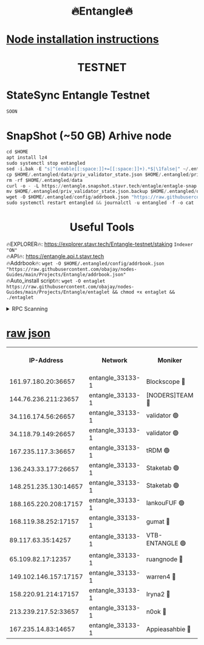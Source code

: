 <h1 align="center"> 🔥Entangle🔥</h1>

[Node installation instructions](https://github.com/obajay/nodes-Guides/tree/main/Projects/Entangle)
=

<h1 align="center"> TESTNET</h1>

# StateSync Entangle Testnet
```python
SOON
```
# SnapShot (~50 GB) Arhive node
```python
cd $HOME
apt install lz4
sudo systemctl stop entangled
sed -i.bak -E "s|^(enable[[:space:]]+=[[:space:]]+).*$|\1false|" ~/.entangled/config/config.toml
cp $HOME/.entangled/data/priv_validator_state.json $HOME/.entangled/priv_validator_state.json.backup
rm -rf $HOME/.entangled/data
curl -o - -L https://entangle.snapshot.stavr.tech/entagle/entagle-snap.tar.lz4 | lz4 -c -d - | tar -x -C $HOME/.entangled --strip-components 2
mv $HOME/.entangled/priv_validator_state.json.backup $HOME/.entangled/data/priv_validator_state.json
wget -O $HOME/.entangled/config/addrbook.json "https://raw.githubusercontent.com/obajay/nodes-Guides/main/Projects/Entangle/addrbook.json"
sudo systemctl restart entangled && journalctl -u entangled -f -o cat
```
 <h1 align="center"> Useful Tools</h1>
 
🔥EXPLORER🔥: https://explorer.stavr.tech/Entangle-testnet/staking        `Indexer "ON"` \
🔥API🔥:      https://entangle.api.t.stavr.tech \
🔥Addrbook🔥: ```wget -O $HOME/.entangled/config/addrbook.json "https://raw.githubusercontent.com/obajay/nodes-Guides/main/Projects/Entangle/addrbook.json"``` \
🔥Auto_install script🔥:  `wget -O entaglet https://raw.githubusercontent.com/obajay/nodes-Guides/main/Projects/Entangle/entaglet && chmod +x entaglet && ./entaglet`


<details>
<summary>RPC Scanning</summary>

<h2 align="center"> We scan nodes in real time every 4 hours. And we provide the final result of RPC endpoints.
We cannot influence the operation of these nodes in any way. </h2>


```python
If Voting Power is higher than 0 --> then the Node is a validator of the network and may be subject to attack and be a potential threat to the chain.
```
```python
We marked such validators with a red symbol
```

</details>

[raw json](https://rpc-check.entangt.stavr.tech/entangt/rpc-entangt-result.json)
=


<table><tr><th>IP-Address</th><th>Network</th><th>Moniker</th><th>Latest Block Height</th><th>Earliest Block Height</th><th>Catching Up</th><th>Tx Index</th><th>Voting Power</th><th>Scan Time</th></tr><tr><td>161.97.180.20:36657</td><td>entangle_33133-1</td><td>Blockscope 🔴</td><td>1768366</td><td>1</td><td>False</td><td>off</td><td>259586473635098</td><td>2024-01-19T20:04:01.308100263UTC</td></tr><tr><td>144.76.236.211:23657</td><td>entangle_33133-1</td><td>[NODERS]TEAM 🔴</td><td>1768367</td><td>1</td><td>False</td><td>off</td><td>47049700500000000</td><td>2024-01-19T20:04:11.483294221UTC</td></tr><tr><td>34.116.174.56:26657</td><td>entangle_33133-1</td><td>validator 🟢</td><td>1768368</td><td>1</td><td>False</td><td>on</td><td>0</td><td>2024-01-19T20:04:16.189754567UTC</td></tr><tr><td>34.118.79.149:26657</td><td>entangle_33133-1</td><td>validator 🟢</td><td>1768368</td><td>1</td><td>False</td><td>on</td><td>0</td><td>2024-01-19T20:04:16.939590679UTC</td></tr><tr><td>167.235.117.3:36657</td><td>entangle_33133-1</td><td>tRDM 🟢</td><td>1768369</td><td>1</td><td>False</td><td>on</td><td>0</td><td>2024-01-19T20:04:17.874706201UTC</td></tr><tr><td>136.243.33.177:26657</td><td>entangle_33133-1</td><td>Staketab 🟢</td><td>1768367</td><td>660001</td><td>False</td><td>on</td><td>0</td><td>2024-01-19T20:04:13.770858215UTC</td></tr><tr><td>148.251.235.130:14657</td><td>entangle_33133-1</td><td>Staketab 🟢</td><td>1768366</td><td>660801</td><td>False</td><td>on</td><td>0</td><td>2024-01-19T20:04:00.978405393UTC</td></tr><tr><td>188.165.220.208:17157</td><td>entangle_33133-1</td><td>lankouFUF 🟢</td><td>1766000</td><td>725001</td><td>False</td><td>on</td><td>0</td><td>2024-01-19T20:04:06.389909559UTC</td></tr><tr><td>168.119.38.252:17157</td><td>entangle_33133-1</td><td>gumat 🔴</td><td>1768366</td><td>962001</td><td>False</td><td>on</td><td>310873412868333</td><td>2024-01-19T20:04:06.115902537UTC</td></tr><tr><td>89.117.63.35:14257</td><td>entangle_33133-1</td><td>VTB-ENTANGLE 🟢</td><td>1768367</td><td>1162001</td><td>False</td><td>off</td><td>0</td><td>2024-01-19T20:04:10.844111196UTC</td></tr><tr><td>65.109.82.17:12357</td><td>entangle_33133-1</td><td>ruangnode 🔴</td><td>1768366</td><td>1312001</td><td>False</td><td>off</td><td>361461335362747</td><td>2024-01-19T20:04:01.757755343UTC</td></tr><tr><td>149.102.146.157:17157</td><td>entangle_33133-1</td><td>warren4 🔴</td><td>1768367</td><td>1436001</td><td>False</td><td>on</td><td>454417023854259</td><td>2024-01-19T20:04:11.254709463UTC</td></tr><tr><td>158.220.91.214:17157</td><td>entangle_33133-1</td><td>Iryna2 🔴</td><td>1768368</td><td>1440001</td><td>False</td><td>on</td><td>278277208343724</td><td>2024-01-19T20:04:17.332333920UTC</td></tr><tr><td>213.239.217.52:33657</td><td>entangle_33133-1</td><td>n0ok 🔴</td><td>1768368</td><td>1668368</td><td>False</td><td>off</td><td>46574292273662988</td><td>2024-01-19T20:04:16.453005259UTC</td></tr><tr><td>167.235.14.83:14657</td><td>entangle_33133-1</td><td>Appieasahbie 🔴</td><td>1768369</td><td>1716001</td><td>False</td><td>on</td><td>44123121801989996</td><td>2024-01-19T20:04:17.561658565UTC</td></tr></table>
